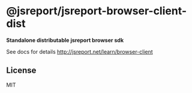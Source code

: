 # @jsreport/jsreport-browser-client-dist

**Standalone distributable jsreport browser sdk**

See docs for details http://jsreport.net/learn/browser-client

## License
MIT
